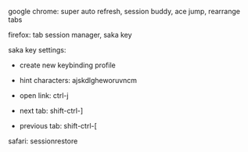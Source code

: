 google chrome: super auto refresh, session buddy, ace jump, rearrange tabs

firefox: tab session manager, saka key

saka key settings:

- create new keybinding profile

- hint characters: ajskdlgheworuvncm

- open link: ctrl-j

- next tab: shift-ctrl-]

- previous tab: shift-ctrl-[

safari: sessionrestore
